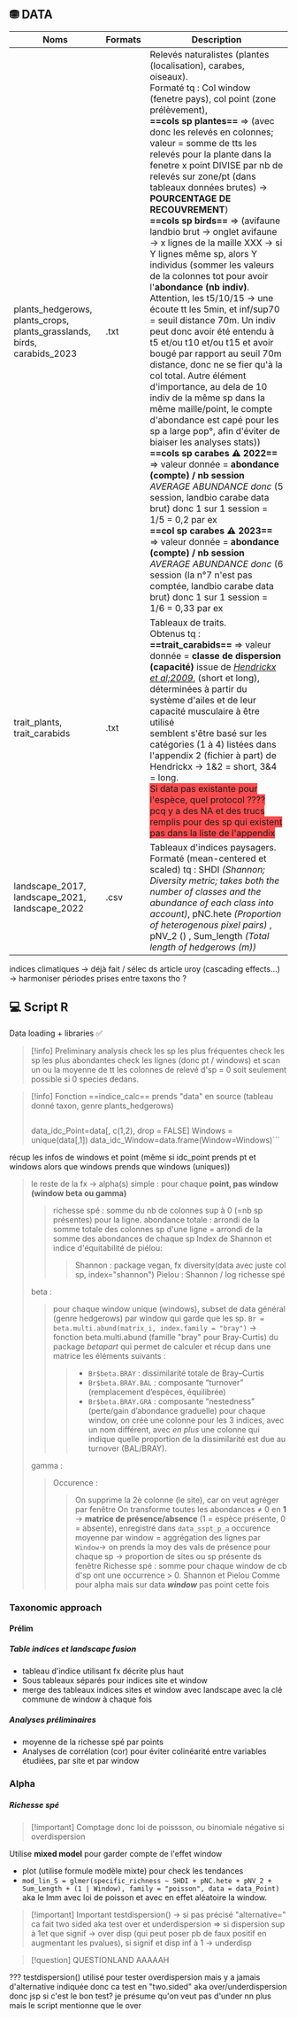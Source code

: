 
## ⛃ DATA 

| Noms                                                                    | Formats | Description                                                                                                                                                                                                                                                                                                                                                                                                                                                                                                                                                                                                                                                                                                                                                                                                                                                                                                                                                                                                                                                                                                                                                                                                                                                                                                                                                                                                                                                                              |
| ----------------------------------------------------------------------- | ------- | ---------------------------------------------------------------------------------------------------------------------------------------------------------------------------------------------------------------------------------------------------------------------------------------------------------------------------------------------------------------------------------------------------------------------------------------------------------------------------------------------------------------------------------------------------------------------------------------------------------------------------------------------------------------------------------------------------------------------------------------------------------------------------------------------------------------------------------------------------------------------------------------------------------------------------------------------------------------------------------------------------------------------------------------------------------------------------------------------------------------------------------------------------------------------------------------------------------------------------------------------------------------------------------------------------------------------------------------------------------------------------------------------------------------------------------------------------------------------------------------- |
| plants_hedgerows, plants_crops, plants_grasslands, birds, carabids_2023 | .txt    | Relevés naturalistes (plantes (localisation), carabes, oiseaux). <br>Formaté tq : Col window (fenetre pays), col point (zone prélèvement), <br>**==cols sp plantes==** => (avec donc les relevés en colonnes; valeur = somme de tts les relevés pour la plante dans la fenetre x point DIVISE par nb de relevés sur zone/pt (dans tableaux données brutes) → **POURCENTAGE DE RECOUVREMENT**)<br>**==cols sp birds==** => (avifaune landbio brut → onglet avifaune → x lignes de la maille XXX → si  Y lignes même sp, alors Y individus (sommer les valeurs de la colonnes tot pour avoir l'**abondance (nb indiv)**. Attention, les t5/10/15 → une écoute tt les 5min, et inf/sup70 = seuil distance 70m. Un indiv peut donc avoir été entendu à t5 et/ou t10 et/ou t15 et avoir bougé par rapport au seuil 70m distance, donc ne se fier qu'à la col total. Autre élément d'importance, au dela de 10 indiv de la même sp dans la même maille/point, le compte d'abondance est capé pour les sp a large pop°, afin d'éviter de biaiser les analyses stats))<br>**==cols sp carabes ⚠ 2022==** => valeur donnée = **abondance (compte) / nb session** *AVERAGE ABUNDANCE donc* (5 session, landbio carabe data brut) donc 1 sur 1 session = 1/5 = 0,2 par ex<br>**==col sp carabes ⚠ 2023==** => valeur donnée = **abondance (compte) / nb session** *AVERAGE ABUNDANCE donc* (6 session (la n°7 n'est pas comptée, landbio carabe data brut) donc 1 sur 1 session = 1/6 = 0,33 par ex |
| trait_plants, trait_carabids                                            | .txt    | Tableaux de traits. <br>Obtenus tq : <br>**==trait_carabids==** => valeur donnée = **classe de dispersion (capacité)** issue de *[Hendrickx et al;2009](https://doi.org/10.1111/j.1466-8238.2009.00473.x)*, (short et long), déterminées à partir du système d'ailes et de leur capacité musculaire à être utilisé<br>semblent s'être basé sur les catégories (1 à 4) listées dans l'appendix 2 (fichier à part) de Hendrickx → 1&2 = short, 3&4 = long. <br><span style="background:#ff4d4f">Si data pas existante pour l'espèce, quel protocol ???? pcq y a des NA et des trucs remplis pour des sp qui existent pas dans la liste de l'appendix </span>                                                                                                                                                                                                                                                                                                                                                                                                                                                                                                                                                                                                                                                                                                                                                                                                                               |
| landscape_2017, landscape_2021, landscape_2022                          | .csv    | Tableaux d'indices paysagers.<br>Formaté (mean-centered et scaled) tq : SHDI *(Shannon; Diversity metric; takes both the number of classes and the abundance of each class into account)*, pNC.hete *(Proportion of heterogenous pixel pairs)* , pNV_2 () , Sum_length *(Total length of hedgerows (m))*                                                                                                                                                                                                                                                                                                                                                                                                                                                                                                                                                                                                                                                                                                                                                                                                                                                                                                                                                                                                                                                                                                                                                                                 |


indices climatiques → déjà fait / sélec ds article uroy (cascading effects...) → harmoniser périodes prises entre taxons tho ?

## 💻 Script  R 


Data loading + libraries ✅

>[!info] Preliminary analysis
>check les sp les plus fréquentes
>check les sp les plus abondantes
>check les lignes (donc pt / windows) et scan un ou la moyenne de tt les colonnes de relevé d'sp = 0 soit seulement possible si 0 species dedans.

> [!info] Fonction ==indice_calc==
>prends "data" en source (tableau donné taxon, genre plants_hedgerows)
>>``` r
>data_idc_Point=data[, c(1,2), drop = FALSE]
>Windows = unique(data[,1])
>data_idc_Window=data.frame(Window=Windows)```
>
récup les infos de windows et point (même si idc_point prends pt et windows alors que windows prends que windows (uniques))
>
> le reste de la fx → 
> alpha(s) simple : pour chaque **point, pas window (window beta ou gamma)**
>> richesse spé : somme du nb de colonnes sup à 0 (=nb sp présentes) pour la ligne.
>> abondance totale : arrondi de la somme totale des colonnes sp d'une ligne = arrondi de la somme des abondances de chaque sp
>> Index de Shannon et indice d'équitabilité de piélou:
>>> Shannon : package vegan, fx diversity(data avec juste col sp, index="shannon")
>>> Pielou : Shannon / log richesse spé
>
> beta :
>> pour chaque window unique (windows), subset de data général (genre hedgerows) par window qui garde que les sp.
>> `Br = beta.multi.abund(matrix_i, index.family = "bray")` → fonction beta.multi.abund (famille "bray" pour Bray-Curtis) du package *betapart* qui permet de calculer et récup dans une matrice les éléments suivants :
>>>- `Br$beta.BRAY` : dissimilarité totale de Bray–Curtis
>>>- `Br$beta.BRAY.BAL` : composante “turnover” (remplacement d’espèces, équilibrée)
>>>- `Br$beta.BRAY.GRA` : composante “nestedness” (perte/gain d’abondance graduelle)
>>pour chaque window, on crée une colonne pour les 3 indices, avec un nom différent, avec *en plus* une colonne qui indique quelle proportion de la dissimilarité est due au turnover (BAL/BRAY).
>
>gamma : 
>>Occurence :
>>>On supprime la 2è colonne (le site), car on veut agréger par fenêtre
>>>On transforme toutes les abondances ≠ 0 en **1** → **matrice de présence/absence** (1 = espèce présente, 0 = absente), enregistré dans `data_sspt_p_a`
>>>occurence moyenne par window = aggrégation des lignes par `Window`→ on prends la moy des vals de présence pour chaque sp → proportion de sites ou sp présente ds fenêtre
>>Richesse spé :
>>> somme pour chaque window de cb d'sp ont une occurrence > 0.
>>Shannon et Pielou
>>> Comme pour alpha mais sur data ***window*** pas point cette fois

### Taxonomic approach

#### Prélim
##### Table indices et landscape fusion
- tableau d'indice utilisant fx décrite plus haut
- Sous tableaux séparés pour indices site et window
- merge des tableaux indices sites et window avec landscape avec la clé commune de window à chaque fois

##### Analyses préliminaires
- moyenne de la richesse spé par points
- Analyses de corrélation (cor) pour éviter colinéarité entre variables étudiées, par site et par window

### Alpha

##### Richesse spé 
>[!important] Comptage donc loi de poissson, ou binomiale négative si overdispersion

Utilise **mixed model** pour garder compte de l'effet window

- plot (utilise formule modèle mixte) pour check les tendances
- `mod_lin_S = glmer(specific_richness ~ SHDI + pNC.hete + pNV_2 + Sum_Length + (1 | Window), family = "poisson", data = data_Point)` aka le lmm avec loi de poisson et avec en effet aléatoire la window.

>[!important] Important
> testdispersion() → si pas précisé "alternative=" ca fait two sided aka test over et underdispersion
> => si dispersion sup à 1et que signif → over disp (qui peut poser pb de faux positif en augmentant les pvalues), si signif et disp inf à 1 → underdisp

>[!question] QUESTIONLAND AAAAAH
>
??? testdispersion() utilisé pour tester overdispersion mais y a jamais d'alternative indiquée donc ca test en "two.sided" aka over/underdispersion donc jsp si c'est le bon test? je présume qu'on veut pas d'under nn plus mais le script mentionne que le over


